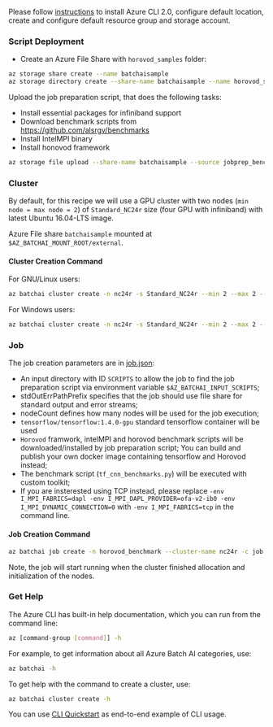 Please follow [instructions](/recipes/Readme.md) to install Azure CLI 2.0, configure default location, create and configure default resource group and storage account.


### Script Deployment

- Create an Azure File Share with `horovod_samples` folder:
```sh
az storage share create --name batchaisample
az storage directory create --share-name batchaisample --name horovod_samples
```
Upload the job preparation script, that does the following tasks:
- Install essential packages for infiniband support
- Download benchmark scripts from https://github.com/alsrgv/benchmarks
- Install IntelMPI binary
- Install honovod framework
```sh
az storage file upload --share-name batchaisample --source jobprep_benchmark.sh --path horovod_samples
```

### Cluster

By default, for this recipe we will use a GPU cluster with two nodes (`min node = max node = 2`) of `Standard_NC24r` size (four GPU with infiniband)
with latest Ubuntu 16.04-LTS image. 

Azure File share `batchaisample` mounted at `$AZ_BATCHAI_MOUNT_ROOT/external`.

#### Cluster Creation Command

For GNU/Linux users:

```sh
az batchai cluster create -n nc24r -s Standard_NC24r --min 2 --max 2 --afs-name batchaisample --afs-mount-path external -u $USER -k ~/.ssh/id_rsa.pub
```

For Windows users:

```sh
az batchai cluster create -n nc24r -s Standard_NC24r --min 2 --max 2 --afs-name batchaisample --afs-mount-path external -u <user_name> -p <password>
```

### Job

The job creation parameters are in [job.json](./job.json):

- An input directory with ID `SCRIPTS` to allow the job to find the job preparation script via environment variable `$AZ_BATCHAI_INPUT_SCRIPTS`;
- stdOutErrPathPrefix specifies that the job should use file share for standard output and error streams;
- nodeCount defines how many nodes will be used for the job execution;
- ```tensorflow/tensorflow:1.4.0-gpu``` standard tensorflow container will be used 
- ```Horovod``` framwork, intelMPI and horovod benchmark scripts will be downloaded/installed by job preparation script;
You can build and publish your own docker image containing tensorflow and Horovod instead;
- The benchmark script (```tf_cnn_benchmarks.py```) will be executed with custom toolkit;
- If you are insterested using TCP instead, please replace ```-env I_MPI_FABRICS=dapl -env I_MPI_DAPL_PROVIDER=ofa-v2-ib0 -env I_MPI_DYNAMIC_CONNECTION=0``` with ```-env I_MPI_FABRICS=tcp``` in the command line.

#### Job Creation Command

```sh
az batchai job create -n horovod_benchmark --cluster-name nc24r -c job.json
```

Note, the job will start running when the cluster finished allocation and initialization of the nodes.

### Get Help

The Azure CLI has built-in help documentation, which you can run from the command line:

```sh
az [command-group [command]] -h
```

For example, to get information about all Azure Batch AI categories, use:

```sh
az batchai -h
```

To get help with the command to create a cluster, use:

```sh
az batchai cluster create -h
```

You can use [CLI Quickstart](https://docs.microsoft.com/en-us/azure/batch-ai/quickstart-cli) as end-to-end example of CLI usage.
